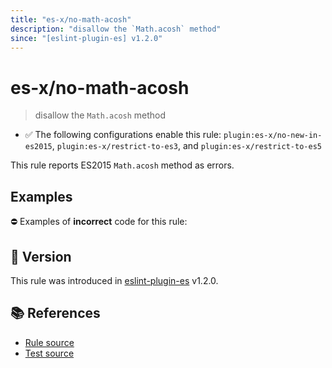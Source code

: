 ```yaml
---
title: "es-x/no-math-acosh"
description: "disallow the `Math.acosh` method"
since: "[eslint-plugin-es] v1.2.0"
---
```


# es-x/no-math-acosh
> disallow the `Math.acosh` method

- ✅ The following configurations enable this rule: `plugin:es-x/no-new-in-es2015`, `plugin:es-x/restrict-to-es3`, and `plugin:es-x/restrict-to-es5`

This rule reports ES2015 `Math.acosh` method as errors.

## Examples

⛔ Examples of **incorrect** code for this rule:

<eslint-playground type="bad" code="/*eslint es-x/no-math-acosh: error */
const n = Math.acosh(value)
" />

## 🚀 Version

This rule was introduced in [eslint-plugin-es] v1.2.0.

[eslint-plugin-es]: https://github.com/mysticatea/eslint-plugin-es

## 📚 References

- [Rule source](https://github.com/ota-meshi/eslint-plugin-es-x/blob/master/lib/rules/no-math-acosh.js)
- [Test source](https://github.com/ota-meshi/eslint-plugin-es-x/blob/master/tests/lib/rules/no-math-acosh.js)
